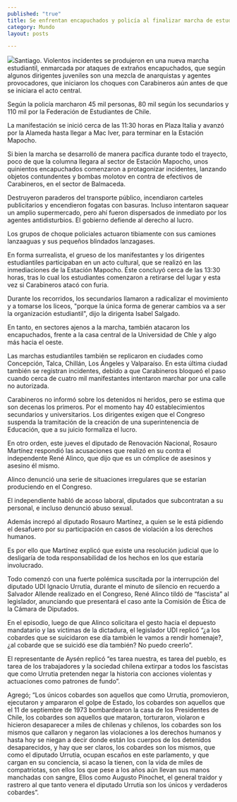 ```yaml
---
published: "true"
title: Se enfrentan encapuchados y policía al finalizar marcha de estudiantes en Chile
category: Mundo
layout: posts

---
```


![](http://i.imgur.com/fgYbiJLm.jpg)Santiago. Violentos incidentes se produjeron en una nueva marcha estudiantil, enmarcada por ataques de extraños encapuchados, que según algunos dirigentes juveniles son una mezcla de anarquistas y agentes provocadores, que iniciaron los choques con Carabineros aún antes de que se iniciara el acto central.

Según la policía marcharon 45 mil personas, 80 mil según los secundarios y 110 mil por la Federación de Estudiantes de Chile.

La manifestación se inició cerca de las 11:30 horas en Plaza Italia y avanzó por la Alameda hasta llegar a Mac Iver, para terminar en la Estación Mapocho.

Si bien la marcha se desarrolló de manera pacífica durante todo el trayecto, poco de que la columna llegara al sector de Estación Mapocho, unos quinientos encapuchados comenzaron a protagonizar incidentes, lanzando objetos contundentes y bombas molotov en contra de efectivos de Carabineros, en el sector de Balmaceda.

Destruyeron paraderos del transporte público, incendiaron carteles publicitarios y encendieron fogatas con basuras. Incluso intentaron saquear un amplio supermercado, pero ahí fueron dispersados de inmediato por los agentes antidisturbios. El gobierno defiende al derecho al lucro.

Los grupos de choque policiales actuaron tibiamente con sus camiones lanzaaguas y sus pequeños blindados lanzagases.

En forma surrealista, el grueso de los manifestantes y los dirigentes estudiantiles participaban en un acto cultural, que se realizó en las inmediaciones de la Estación Mapocho. Éste concluyó cerca de las 13:30 horas, tras lo cual los estudiantes comenzaron a retirarse del lugar y esta vez si Carabineros atacó con furia.

Durante los recorridos, los secundarios llamaron a radicalizar el movimiento y a tomarse los liceos, "porque la única forma de generar cambios va a ser la organización estudiantil", dijo la dirigenta Isabel Salgado.

En tanto, en sectores ajenos a la marcha, también atacaron los encapuchados, frente a la casa central de la Universidad de Chle y algo más hacia el oeste.

Las marchas estudiantiles también se replicaron en ciudades como Concepción, Talca, Chillán, Los Ángeles y Valparaíso. En esta última ciudad también se registran incidentes, debido a que Carabineros bloqueó el paso cuando cerca de cuatro mil manifestantes intentaron marchar por
una calle no autorizada.

Carabineros no informó sobre los detenidos ni heridos, pero se estima que son decenas los primeros. Por el momento hay 40 establecimientos secundarios y universitarios. Los dirigentes exigen que el Congreso suspenda la tramitación de la creación de una superintenencia de Educación, que a su juicio formaliza el lucro.

En otro orden, este jueves el diputado de Renovación Nacional, Rosauro Martínez respondió las acusaciones que realizó en su contra el independente René Alinco, que dijo que es un cómplice de asesinos y asesino él mismo.

Alinco denunció una serie de situaciones irregulares que se estarían produciendo en el Congreso.

El independiente habló de acoso laboral, diputados que subcontratan a su personal, e incluso denunció abuso sexual.

Además increpó al diputado Rosauro Martínez, a quien se le está pidiendo el desafuero por su participación en casos de violación a los derechos humanos.

Es por ello que Martínez explicó que existe una resolución judicial que lo desligaría de toda responsabilidad de los hechos en los que estaría involucrado.

Todo comenzó con una fuerte polémica suscitada por la interrupción del diputado UDI Ignacio Urrutia, durante el minuto de silencio en recuerdo a Salvador Allende realizado en el Congreso, René Alinco tildó de “fascista” al legislador, anunciando que presentará el caso ante la Comisión de Ética
de la Cámara de Diputados.

En el episodio, luego de que Alinco solicitara el gesto hacia el depuesto mandatario y las víctimas de la dictadura, el legislador UDI replicó “¿a los cobardes que se suicidaron ese día también le vamos a rendir homenaje?, ¿al cobarde que se suicidó ese día también? No puedo creerlo”.

El representante de Aysén replicó “es tarea nuestra, es tarea del pueblo, es tarea de los trabajadores y la sociedad chilena extirpar a todos los fascistas que como Urrutia pretenden negar la historia con acciones violentas y actuaciones como patrones de fundo”.

Agregó; “Los únicos cobardes son aquellos que como Urrutia, promovieron, ejecutaron y ampararon el golpe de Estado, los cobardes son aquellos que el 11 de septiembre de 1973 bombardearon la casa de los Presidentes de Chile, los cobardes son aquellos que mataron, torturaron, violaron e hicieron desaparecer a miles de chilenas y chilenos, los cobardes son los mismos que callaron y negaron las violaciones a los derechos humanos y hasta hoy se niegan a decir donde están los cuerpos de los detenidos desaparecidos, y hay que ser claros, los cobardes son los mismos, que como el diputado Urrutia, ocupan escaños en este parlamento, y que cargan en su conciencia, si acaso la tienen, con la vida de miles de compatriotas, son ellos los que pese a los años aún llevan sus manos manchadas con sangre, Ellos como Augusto Pinochet, el general traidor y rastrero al que tanto venera el diputado Urrutia son los únicos y verdaderos cobardes”.
